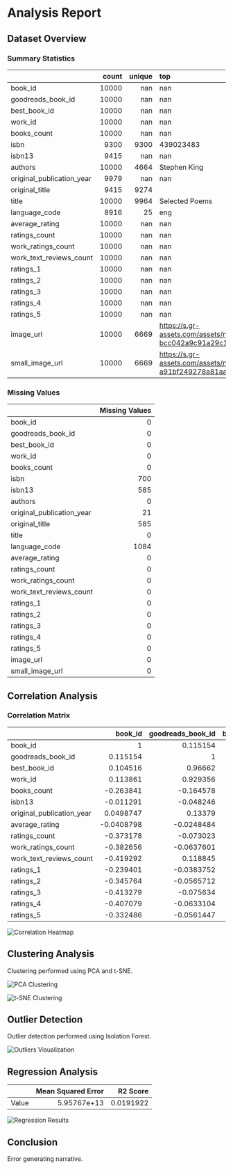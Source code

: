 # Analysis Report

## Dataset Overview

### Summary Statistics

|                           |   count |   unique | top                                                                                      |   freq |            mean |              std |            min |             25% |              50% |             75% |              max |
|:--------------------------|--------:|---------:|:-----------------------------------------------------------------------------------------|-------:|----------------:|-----------------:|---------------:|----------------:|-----------------:|----------------:|-----------------:|
| book_id                   |   10000 |      nan | nan                                                                                      |    nan |  5000.5         |   2886.9         |     1          |  2500.75        |   5000.5         |  7500.25        |  10000           |
| goodreads_book_id         |   10000 |      nan | nan                                                                                      |    nan |     5.2647e+06  |      7.57546e+06 |     1          | 46275.8         | 394966           |     9.38223e+06 |      3.32886e+07 |
| best_book_id              |   10000 |      nan | nan                                                                                      |    nan |     5.47121e+06 |      7.82733e+06 |     1          | 47911.8         | 425124           |     9.63611e+06 |      3.55342e+07 |
| work_id                   |   10000 |      nan | nan                                                                                      |    nan |     8.64618e+06 |      1.17511e+07 |    87          |     1.00884e+06 |      2.71952e+06 |     1.45177e+07 |      5.63996e+07 |
| books_count               |   10000 |      nan | nan                                                                                      |    nan |    75.7127      |    170.471       |     1          |    23           |     40           |    67           |   3455           |
| isbn                      |    9300 |     9300 | 439023483                                                                                |      1 |   nan           |    nan           |   nan          |   nan           |    nan           |   nan           |    nan           |
| isbn13                    |    9415 |      nan | nan                                                                                      |    nan |     9.75504e+12 |      4.42862e+11 |     1.9517e+08 |     9.78032e+12 |      9.78045e+12 |     9.78083e+12 |      9.79001e+12 |
| authors                   |   10000 |     4664 | Stephen King                                                                             |     60 |   nan           |    nan           |   nan          |   nan           |    nan           |   nan           |    nan           |
| original_publication_year |    9979 |      nan | nan                                                                                      |    nan |  1981.99        |    152.577       | -1750          |  1990           |   2004           |  2011           |   2017           |
| original_title            |    9415 |     9274 |                                                                                          |      5 |   nan           |    nan           |   nan          |   nan           |    nan           |   nan           |    nan           |
| title                     |   10000 |     9964 | Selected Poems                                                                           |      4 |   nan           |    nan           |   nan          |   nan           |    nan           |   nan           |    nan           |
| language_code             |    8916 |       25 | eng                                                                                      |   6341 |   nan           |    nan           |   nan          |   nan           |    nan           |   nan           |    nan           |
| average_rating            |   10000 |      nan | nan                                                                                      |    nan |     4.00219     |      0.254427    |     2.47       |     3.85        |      4.02        |     4.18        |      4.82        |
| ratings_count             |   10000 |      nan | nan                                                                                      |    nan | 54001.2         | 157370           |  2716          | 13568.8         |  21155.5         | 41053.5         |      4.78065e+06 |
| work_ratings_count        |   10000 |      nan | nan                                                                                      |    nan | 59687.3         | 167804           |  5510          | 15438.8         |  23832.5         | 45915           |      4.94236e+06 |
| work_text_reviews_count   |   10000 |      nan | nan                                                                                      |    nan |  2919.96        |   6124.38        |     3          |   694           |   1402           |  2744.25        | 155254           |
| ratings_1                 |   10000 |      nan | nan                                                                                      |    nan |  1345.04        |   6635.63        |    11          |   196           |    391           |   885           | 456191           |
| ratings_2                 |   10000 |      nan | nan                                                                                      |    nan |  3110.89        |   9717.12        |    30          |   656           |   1163           |  2353.25        | 436802           |
| ratings_3                 |   10000 |      nan | nan                                                                                      |    nan | 11475.9         |  28546.4         |   323          |  3112           |   4894           |  9287           | 793319           |
| ratings_4                 |   10000 |      nan | nan                                                                                      |    nan | 19965.7         |  51447.4         |   750          |  5405.75        |   8269.5         | 16023.5         |      1.4813e+06  |
| ratings_5                 |   10000 |      nan | nan                                                                                      |    nan | 23789.8         |  79768.9         |   754          |  5334           |   8836           | 17304.5         |      3.01154e+06 |
| image_url                 |   10000 |     6669 | https://s.gr-assets.com/assets/nophoto/book/111x148-bcc042a9c91a29c1d680899eff700a03.png |   3332 |   nan           |    nan           |   nan          |   nan           |    nan           |   nan           |    nan           |
| small_image_url           |   10000 |     6669 | https://s.gr-assets.com/assets/nophoto/book/50x75-a91bf249278a81aabab721ef782c4a74.png   |   3332 |   nan           |    nan           |   nan          |   nan           |    nan           |   nan           |    nan           |

### Missing Values

|                           |   Missing Values |
|:--------------------------|-----------------:|
| book_id                   |                0 |
| goodreads_book_id         |                0 |
| best_book_id              |                0 |
| work_id                   |                0 |
| books_count               |                0 |
| isbn                      |              700 |
| isbn13                    |              585 |
| authors                   |                0 |
| original_publication_year |               21 |
| original_title            |              585 |
| title                     |                0 |
| language_code             |             1084 |
| average_rating            |                0 |
| ratings_count             |                0 |
| work_ratings_count        |                0 |
| work_text_reviews_count   |                0 |
| ratings_1                 |                0 |
| ratings_2                 |                0 |
| ratings_3                 |                0 |
| ratings_4                 |                0 |
| ratings_5                 |                0 |
| image_url                 |                0 |
| small_image_url           |                0 |

## Correlation Analysis

### Correlation Matrix

|                           |    book_id |   goodreads_book_id |   best_book_id |    work_id |   books_count |      isbn13 |   original_publication_year |   average_rating |   ratings_count |   work_ratings_count |   work_text_reviews_count |   ratings_1 |   ratings_2 |   ratings_3 |   ratings_4 |   ratings_5 |
|:--------------------------|-----------:|--------------------:|---------------:|-----------:|--------------:|------------:|----------------------------:|-----------------:|----------------:|---------------------:|--------------------------:|------------:|------------:|------------:|------------:|------------:|
| book_id                   |  1         |           0.115154  |      0.104516  |  0.113861  |    -0.263841  | -0.011291   |                  0.0498747  |      -0.0408798  |     -0.373178   |          -0.382656   |               -0.419292   | -0.239401   |  -0.345764  |  -0.413279  |  -0.407079  | -0.332486   |
| goodreads_book_id         |  0.115154  |           1         |      0.96662   |  0.929356  |    -0.164578  | -0.048246   |                  0.13379    |      -0.0248484  |     -0.073023   |          -0.0637601  |                0.118845   | -0.0383752  |  -0.0565712 |  -0.075634  |  -0.0633104 | -0.0561447  |
| best_book_id              |  0.104516  |           0.96662   |      1         |  0.899258  |    -0.15924   | -0.0472525  |                  0.131442   |      -0.021187   |     -0.0691819  |          -0.0558346  |                0.125893   | -0.0338938  |  -0.0492842 |  -0.0670141 |  -0.054462  | -0.0495245  |
| work_id                   |  0.113861  |           0.929356  |      0.899258  |  1         |    -0.109436  | -0.0393198  |                  0.107972   |      -0.0175554  |     -0.0627204  |          -0.0547121  |                0.0969853  | -0.0345903  |  -0.0513668 |  -0.0667459 |  -0.0547754 | -0.0467453  |
| books_count               | -0.263841  |          -0.164578  |     -0.15924   | -0.109436  |     1         |  0.0178649  |                 -0.321753   |      -0.0698883  |      0.324235   |           0.333664   |                0.198698   |  0.225763   |   0.334923  |   0.383699  |   0.349564  |  0.279559   |
| isbn13                    | -0.011291  |          -0.048246  |     -0.0472525 | -0.0393198 |     0.0178649 |  1          |                 -0.00461214 |      -0.0256669  |      0.00890359 |           0.00916556 |                0.00955286 |  0.00605369 |   0.0103455 |   0.0121425 |   0.0101608 |  0.00662185 |
| original_publication_year |  0.0498747 |           0.13379   |      0.131442  |  0.107972  |    -0.321753  | -0.00461214 |                  1          |       0.0156076  |     -0.0244147  |          -0.0254478  |                0.0277841  | -0.019635   |  -0.0384716 |  -0.0424592 |  -0.0257847 | -0.0153877  |
| average_rating            | -0.0408798 |          -0.0248484 |     -0.021187  | -0.0175554 |    -0.0698883 | -0.0256669  |                  0.0156076  |       1          |      0.0449904  |           0.0450416  |                0.00748112 | -0.0779966  |  -0.115875  |  -0.0652372 |   0.0361082 |  0.115412   |
| ratings_count             | -0.373178  |          -0.073023  |     -0.0691819 | -0.0627204 |     0.324235  |  0.00890359 |                 -0.0244147  |       0.0449904  |      1          |           0.995068   |                0.779635   |  0.723144   |   0.845949  |   0.935193  |   0.978869  |  0.964046   |
| work_ratings_count        | -0.382656  |          -0.0637601 |     -0.0558346 | -0.0547121 |     0.333664  |  0.00916556 |                 -0.0254478  |       0.0450416  |      0.995068   |           1          |                0.807009   |  0.718718   |   0.848581  |   0.941182  |   0.987764  |  0.966587   |
| work_text_reviews_count   | -0.419292  |           0.118845  |      0.125893  |  0.0969853 |     0.198698  |  0.00955286 |                  0.0277841  |       0.00748112 |      0.779635   |           0.807009   |                1          |  0.572007   |   0.69688   |   0.762214  |   0.817826  |  0.76494    |
| ratings_1                 | -0.239401  |          -0.0383752 |     -0.0338938 | -0.0345903 |     0.225763  |  0.00605369 |                 -0.019635   |      -0.0779966  |      0.723144   |           0.718718   |                0.572007   |  1          |   0.92614   |   0.795364  |   0.672986  |  0.597231   |
| ratings_2                 | -0.345764  |          -0.0565712 |     -0.0492842 | -0.0513668 |     0.334923  |  0.0103455  |                 -0.0384716  |      -0.115875   |      0.845949   |           0.848581   |                0.69688    |  0.92614    |   1         |   0.949596  |   0.838298  |  0.705747   |
| ratings_3                 | -0.413279  |          -0.075634  |     -0.0670141 | -0.0667459 |     0.383699  |  0.0121425  |                 -0.0424592  |      -0.0652372  |      0.935193   |           0.941182   |                0.762214   |  0.795364   |   0.949596  |   1         |   0.952998  |  0.82555    |
| ratings_4                 | -0.407079  |          -0.0633104 |     -0.054462  | -0.0547754 |     0.349564  |  0.0101608  |                 -0.0257847  |       0.0361082  |      0.978869   |           0.987764   |                0.817826   |  0.672986   |   0.838298  |   0.952998  |   1         |  0.933785   |
| ratings_5                 | -0.332486  |          -0.0561447 |     -0.0495245 | -0.0467453 |     0.279559  |  0.00662185 |                 -0.0153877  |       0.115412   |      0.964046   |           0.966587   |                0.76494    |  0.597231   |   0.705747  |   0.82555   |   0.933785  |  1          |

![Correlation Heatmap](./correlation_matrix.png)

## Clustering Analysis

Clustering performed using PCA and t-SNE.

![PCA Clustering](./pca_clustering.png)

![t-SNE Clustering](./tsne_clustering.png)

## Outlier Detection

Outlier detection performed using Isolation Forest.

![Outliers Visualization](./outliers.png)

## Regression Analysis

|       |   Mean Squared Error |   R2 Score |
|:------|---------------------:|-----------:|
| Value |          5.95767e+13 |  0.0191922 |

![Regression Results](./regression.png)

## Conclusion

Error generating narrative.
